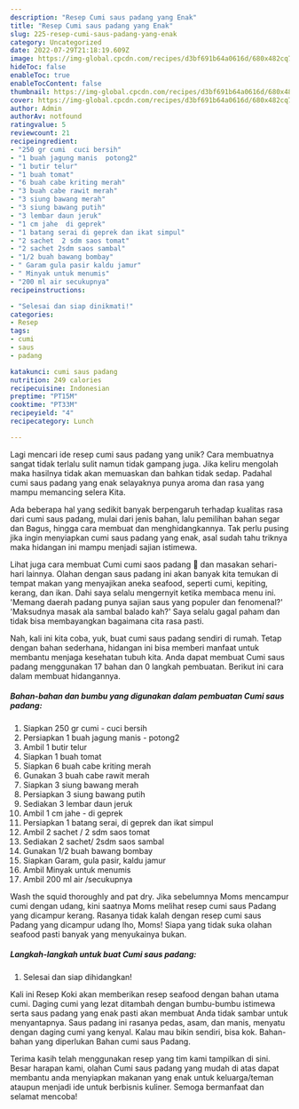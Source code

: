 ```yaml
---
description: "Resep Cumi saus padang yang Enak"
title: "Resep Cumi saus padang yang Enak"
slug: 225-resep-cumi-saus-padang-yang-enak
category: Uncategorized
date: 2022-07-29T21:18:19.609Z
image: https://img-global.cpcdn.com/recipes/d3bf691b64a0616d/680x482cq70/cumi-saus-padang-foto-resep-utama.jpg
hideToc: false
enableToc: true
enableTocContent: false
thumbnail: https://img-global.cpcdn.com/recipes/d3bf691b64a0616d/680x482cq70/cumi-saus-padang-foto-resep-utama.jpg
cover: https://img-global.cpcdn.com/recipes/d3bf691b64a0616d/680x482cq70/cumi-saus-padang-foto-resep-utama.jpg
author: Admin
authorAv: notfound
ratingvalue: 5
reviewcount: 21
recipeingredient:
- "250 gr cumi  cuci bersih"
- "1 buah jagung manis  potong2"
- "1 butir telur"
- "1 buah tomat"
- "6 buah cabe kriting merah"
- "3 buah cabe rawit merah"
- "3 siung bawang merah"
- "3 siung bawang putih"
- "3 lembar daun jeruk"
- "1 cm jahe  di geprek"
- "1 batang serai di geprek dan ikat simpul"
- "2 sachet  2 sdm saos tomat"
- "2 sachet 2sdm saos sambal"
- "1/2 buah bawang bombay"
- " Garam gula pasir kaldu jamur"
- " Minyak untuk menumis"
- "200 ml air secukupnya"
recipeinstructions:

- "Selesai dan siap dinikmati!"
categories:
- Resep
tags:
- cumi
- saus
- padang

katakunci: cumi saus padang 
nutrition: 249 calories
recipecuisine: Indonesian
preptime: "PT15M"
cooktime: "PT33M"
recipeyield: "4"
recipecategory: Lunch

---
```





Lagi mencari ide resep cumi saus padang yang unik? Cara membuatnya sangat tidak terlalu sulit namun tidak gampang juga. Jika keliru mengolah maka hasilnya tidak akan memuaskan dan bahkan tidak sedap. Padahal cumi saus padang yang enak selayaknya punya aroma dan rasa yang mampu memancing selera Kita.





Ada beberapa hal yang sedikit banyak berpengaruh terhadap kualitas rasa dari cumi saus padang, mulai dari jenis bahan, lalu pemilihan bahan segar dan Bagus, hingga cara membuat dan menghidangkannya. Tak perlu pusing jika ingin menyiapkan cumi saus padang yang enak,      asal sudah tahu triknya maka hidangan ini mampu menjadi sajian istimewa.














Lihat juga cara membuat Cumi cumi saos padang 🦑 dan masakan sehari-hari lainnya. Olahan dengan saus padang ini akan banyak kita temukan di tempat makan yang menyajikan aneka seafood, seperti cumi, kepiting, kerang, dan ikan. Dahi saya selalu mengernyit ketika membaca menu ini. &#39;Memang daerah padang punya sajian saus yang populer dan fenomenal?&#39; &#39;Maksudnya masak ala sambal balado kah?&#39; Saya selalu gagal paham dan tidak bisa membayangkan bagaimana cita rasa pasti.






Nah, kali ini kita coba, yuk, buat cumi saus padang sendiri di rumah. Tetap dengan bahan sederhana, hidangan ini bisa memberi manfaat untuk membantu menjaga kesehatan tubuh kita. Anda dapat membuat Cumi saus padang menggunakan 17 bahan dan 0 langkah pembuatan. Berikut ini cara dalam membuat hidangannya.

<!--inarticleads1-->

##### Bahan-bahan dan bumbu yang digunakan dalam pembuatan Cumi saus padang:

1. Siapkan 250 gr cumi - cuci bersih
1. Persiapkan 1 buah jagung manis - potong2
1. Ambil 1 butir telur
1. Siapkan 1 buah tomat
1. Siapkan 6 buah cabe kriting merah
1. Gunakan 3 buah cabe rawit merah
1. Siapkan 3 siung bawang merah
1. Persiapkan 3 siung bawang putih
1. Sediakan 3 lembar daun jeruk
1. Ambil 1 cm jahe - di geprek
1. Persiapkan 1 batang serai, di geprek dan ikat simpul
1. Ambil 2 sachet / 2 sdm saos tomat
1. Sediakan 2 sachet/ 2sdm saos sambal
1. Gunakan 1/2 buah bawang bombay
1. Siapkan  Garam, gula pasir, kaldu jamur
1. Ambil  Minyak untuk menumis
1. Ambil 200 ml air /secukupnya


Wash the squid thoroughly and pat dry. Jika sebelumnya Moms mencampur cumi dengan udang, kini saatnya Moms melihat resep cumi saus Padang yang dicampur kerang. Rasanya tidak kalah dengan resep cumi saus Padang yang dicampur udang lho, Moms! Siapa yang tidak suka olahan seafood pasti banyak yang menyukainya bukan. 

<!--inarticleads2-->

##### Langkah-langkah untuk buat Cumi saus padang:


1. Selesai dan siap dihidangkan!

Kali ini Resep Koki akan memberikan resep seafood dengan bahan utama cumi. Daging cumi yang lezat ditambah dengan bumbu-bumbu istimewa serta saus padang yang enak pasti akan membuat Anda tidak sambar untuk menyantapnya. Saus padang ini rasanya pedas, asam, dan manis, menyatu dengan daging cumi yang kenyal. Kalau mau bikin sendiri, bisa kok. Bahan-bahan yang diperlukan Bahan cumi saus Padang. 

Terima kasih telah menggunakan resep yang tim kami tampilkan di sini. Besar harapan kami, olahan Cumi saus padang yang mudah di atas dapat membantu anda menyiapkan makanan yang enak untuk keluarga/teman ataupun menjadi ide untuk berbisnis kuliner. Semoga bermanfaat dan selamat mencoba!
